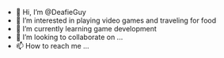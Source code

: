 - 👋 Hi, I’m @DeafieGuy
- 👀 I’m interested in playing video games and traveling for food
- 🌱 I’m currently learning game development
- 💞️ I’m looking to collaborate on ...
- 📫 How to reach me ...

<!---
DeafieGuy/DeafieGuy is a ✨ special ✨ repository because its `README.md` (this file) appears on your GitHub profile.
You can click the Preview link to take a look at your changes.
--->
